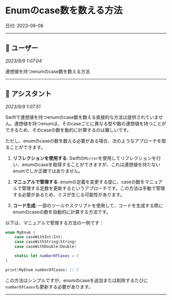 # Enumのcase数を数える方法

日付: 2023-09-08

---

## 👤 ユーザー
*2023/9/9 1:07:04*

連想値を持つenumのcase数を数える方法

---

## 🤖 アシスタント
*2023/9/9 1:07:51*

Swiftで連想値を持つenumのcase数を数える直接的な方法は提供されていません。連想値を持つenumは、そのcaseごとに異なる型や数の連想値を持つことができるため、そのcaseの数を動的に計算するのは難しいです。

ただし、enumのcaseの数を数える必要がある場合、次のようなアプローチを取ることができます。

1. **リフレクションを使用する**:
   Swiftの`Mirror`を使用してリフレクションを行い、enumのcaseを取得することができますが、これは連想値を持たないenumでしか正確ではありません。

2. **マニュアルで管理する**:
   enumの定義を変更する度に、caseの数をマニュアルで管理する定数を更新するというアプローチです。この方法は手動で管理する必要があるため、ミスが生じる可能性があります。

3. **コード生成**:
   一部のツールやスクリプトを使用して、コードを生成する際にenumのcaseの数を自動的に計算する方法です。

以下は、マニュアルで管理する方法の一例です：

```swift
enum MyEnum {
    case caseWithInt(Int)
    case caseWithString(String)
    case caseWithDouble(Double)

    static let numberOfCases = 3
}

print(MyEnum.numberOfCases) // 3
```

この方法はシンプルですが、enumのcaseを追加または削除するたびに`numberOfCases`も更新する必要があります。

---
